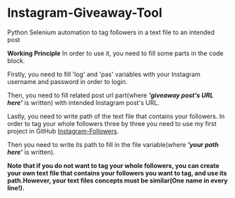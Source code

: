 # Instagram-Giveaway-Tool
Python Selenium automation to tag followers in a text file to an intended post

**Working Principle**
In order to use it, you need to fill some parts in the code block.

Firstly, you need to fill 'log' and 'pas' variables with your Instagram username and password in order to login.

Then, you need to fill related post url part(where **_'giveaway post's URL here'_** is written) with intended Instagram post's URL.

Lastly, you need to write path of the text file that contains your followers. In order to tag your whole followers three by three you need to use my first project in GitHub [Instagram-Followers](https://github.com/dorukarslan/Instagram-Followers). 


Then you need to write its path  to fill in the file variable(where **_'your path here'_** is written).

**Note that if you do not want to tag your whole followers, you can create your own text file that contains your followers you want to tag, and use its path.However, your text files concepts must be similar(One name in every line!).**
